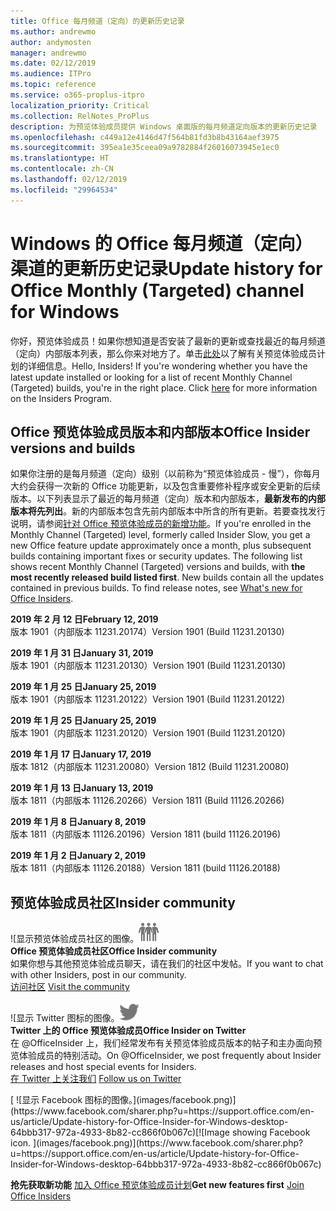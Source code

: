 ```yaml
---
title: Office 每月频道（定向）的更新历史记录
ms.author: andrewmo
author: andymosten
manager: andrewmo
ms.date: 02/12/2019
ms.audience: ITPro
ms.topic: reference
ms.service: o365-proplus-itpro
localization_priority: Critical
ms.collection: RelNotes_ProPlus
description: 为预览体验成员提供 Windows 桌面版的每月频道定向版本的更新历史记录
ms.openlocfilehash: c449a12e4146d47f564b81fd3b8b43164aef3975
ms.sourcegitcommit: 395ea1e35ceea09a9782884f26016073945e1ec0
ms.translationtype: HT
ms.contentlocale: zh-CN
ms.lasthandoff: 02/12/2019
ms.locfileid: "29964534"
---
```

# <a name="update-history-for-office-monthly-targeted-channel-for-windows"></a><span data-ttu-id="65270-103">Windows 的 Office 每月频道（定向）渠道的更新历史记录</span><span class="sxs-lookup"><span data-stu-id="65270-103">Update history for Office Monthly (Targeted) channel for Windows</span></span>

<span data-ttu-id="65270-p101">你好，预览体验成员！如果你想知道是否安装了最新的更新或查找最近的每月频道（定向）内部版本列表，那么你来对地方了。单击[此处](https://insider.office.com/)以了解有关预览体验成员计划的详细信息。</span><span class="sxs-lookup"><span data-stu-id="65270-p101">Hello, Insiders! If you're wondering whether you have the latest update installed or looking for a list of recent Monthly Channel (Targeted) builds, you're in the right place. Click [here](https://insider.office.com/) for more information on the Insiders Program.</span></span>

## <a name="office-insider-versions-and-builds"></a><span data-ttu-id="65270-107">Office 预览体验成员版本和内部版本</span><span class="sxs-lookup"><span data-stu-id="65270-107">Office Insider versions and builds</span></span>

<span data-ttu-id="65270-p102">如果你注册的是每月频道（定向）级别（以前称为“预览体验成员 - 慢”），你每月大约会获得一次新的 Office 功能更新，以及包含重要修补程序或安全更新的后续版本。以下列表显示了最近的每月频道（定向）版本和内部版本，**最新发布的内部版本将先列出**。新的内部版本包含先前内部版本中所含的所有更新。若要查找发行说明，请参阅[针对 Office 预览体验成员的新增功能](https://support.office.com/zh-CN/article/what-s-new-for-office-insiders-c152d1e2-96ff-4ce9-8c14-e74e13847a24)。</span><span class="sxs-lookup"><span data-stu-id="65270-p102">If you're enrolled in the Monthly Channel (Targeted) level, formerly called Insider Slow, you get a new Office feature update approximately once a month, plus subsequent builds containing important fixes or security updates. The following list shows recent Monthly Channel (Targeted) versions and builds, with **the most recently released build listed first**. New builds contain all the updates contained in previous builds. To find release notes, see [What's new for Office Insiders](https://support.office.com/zh-CN/article/what-s-new-for-office-insiders-c152d1e2-96ff-4ce9-8c14-e74e13847a24).</span></span>

<span data-ttu-id="65270-112">**2019 年 2 月 12 日**</span><span class="sxs-lookup"><span data-stu-id="65270-112">**February 12, 2019**</span></span><br/> <span data-ttu-id="65270-113">版本 1901（内部版本 11231.20174）</span><span class="sxs-lookup"><span data-stu-id="65270-113">Version 1901 (Build 11231.20130)</span></span><br/>

<span data-ttu-id="65270-114">**2019 年 1 月 31 日**</span><span class="sxs-lookup"><span data-stu-id="65270-114">**January 31, 2019**</span></span><br/> <span data-ttu-id="65270-115">版本 1901（内部版本 11231.20130）</span><span class="sxs-lookup"><span data-stu-id="65270-115">Version 1901 (Build 11231.20130)</span></span><br/> 

<span data-ttu-id="65270-116">**2019 年 1 月 25 日**</span><span class="sxs-lookup"><span data-stu-id="65270-116">**January 25, 2019**</span></span><br/> <span data-ttu-id="65270-117">版本 1901（内部版本 11231.20122）</span><span class="sxs-lookup"><span data-stu-id="65270-117">Version 1901 (Build 11231.20122)</span></span><br/> 

<span data-ttu-id="65270-118">**2019 年 1 月 25 日**</span><span class="sxs-lookup"><span data-stu-id="65270-118">**January 25, 2019**</span></span><br/> <span data-ttu-id="65270-119">版本 1901（内部版本 11231.20120）</span><span class="sxs-lookup"><span data-stu-id="65270-119">Version 1901 (Build 11231.20120)</span></span><br/> 

<span data-ttu-id="65270-120">**2019 年 1 月 17 日**</span><span class="sxs-lookup"><span data-stu-id="65270-120">**January 17, 2019**</span></span><br/> <span data-ttu-id="65270-121">版本 1812（内部版本 11231.20080）</span><span class="sxs-lookup"><span data-stu-id="65270-121">Version 1812 (Build 11231.20080)</span></span><br/> 

<span data-ttu-id="65270-122">**2019 年 1 月 13 日**</span><span class="sxs-lookup"><span data-stu-id="65270-122">**January 13, 2019**</span></span><br/> <span data-ttu-id="65270-123">版本 1811（内部版本 11126.20266）</span><span class="sxs-lookup"><span data-stu-id="65270-123">Version 1811 (Build 11126.20266)</span></span><br/>

<span data-ttu-id="65270-124">**2019 年 1 月 8 日**</span><span class="sxs-lookup"><span data-stu-id="65270-124">**January 8, 2019**</span></span><br/> <span data-ttu-id="65270-125">版本 1811（内部版本 11126.20196）</span><span class="sxs-lookup"><span data-stu-id="65270-125">Version 1811 (build 11126.20196)</span></span><br/> 

<span data-ttu-id="65270-126">**2019 年 1 月 2 日**</span><span class="sxs-lookup"><span data-stu-id="65270-126">**January 2, 2019**</span></span><br/> <span data-ttu-id="65270-127">版本 1811（内部版本 11126.20188）</span><span class="sxs-lookup"><span data-stu-id="65270-127">Version 1811 (build 11126.20188)</span></span><br/> 


## <a name="insider-community"></a><span data-ttu-id="65270-128">预览体验成员社区</span><span class="sxs-lookup"><span data-stu-id="65270-128">Insider community</span></span>

<span data-ttu-id="65270-129">![显示预览体验成员社区的图像。</span><span class="sxs-lookup"><span data-stu-id="65270-129">![Image showing insider community.</span></span> ](images/insidercommunity.png)<br/>
<span data-ttu-id="65270-130">**Office 预览体验成员社区**</span><span class="sxs-lookup"><span data-stu-id="65270-130">**Office Insider community**</span></span><br/> <span data-ttu-id="65270-131">如果你想与其他预览体验成员聊天，请在我们的社区中发帖。</span><span class="sxs-lookup"><span data-stu-id="65270-131">If you want to chat with other Insiders, post in our community.</span></span><br/><span data-ttu-id="65270-132"> 
[访问社区](https://go.microsoft.com/fwlink/?linkid=843493)</span><span class="sxs-lookup"><span data-stu-id="65270-132"> 
[Visit the community](https://go.microsoft.com/fwlink/?linkid=843493)</span></span><br/> 

<span data-ttu-id="65270-133">![显示 Twitter 图标的图像。</span><span class="sxs-lookup"><span data-stu-id="65270-133">![Image showing twitter icon.</span></span> ](images/twitter.png)<br/>
<span data-ttu-id="65270-134">**Twitter 上的 Office 预览体验成员**</span><span class="sxs-lookup"><span data-stu-id="65270-134">**Office Insider on Twitter**</span></span><br/> <span data-ttu-id="65270-135">在 @OfficeInsider 上，我们经常发布有关预览体验成员版本的帖子和主办面向预览体验成员的特别活动。</span><span class="sxs-lookup"><span data-stu-id="65270-135">On @OfficeInsider, we post frequently about Insider releases and host special events for Insiders.</span></span><br/><span data-ttu-id="65270-136"> 
[在 Twitter 上关注我们](https://go.microsoft.com/fwlink/?linkid=717717)</span><span class="sxs-lookup"><span data-stu-id="65270-136"> 
[Follow us on Twitter](https://go.microsoft.com/fwlink/?linkid=717717)</span></span><br/> 

<span data-ttu-id="65270-137">
  [
  ![显示 Facebook 图标的图像。](images/facebook.png)](https://www.facebook.com/sharer.php?u=https://support.office.com/en-us/article/Update-history-for-Office-Insider-for-Windows-desktop-64bbb317-972a-4933-8b82-cc866f0b067c)</span><span class="sxs-lookup"><span data-stu-id="65270-137">[![Image showing Facebook icon. ](images/facebook.png)](https://www.facebook.com/sharer.php?u=https://support.office.com/en-us/article/Update-history-for-Office-Insider-for-Windows-desktop-64bbb317-972a-4933-8b82-cc866f0b067c)</span></span>       


<span data-ttu-id="65270-138">**抢先获取新功能**
[加入 Office 预览体验成员计划](https://insider.office.com/)</span><span class="sxs-lookup"><span data-stu-id="65270-138">**Get new features first**
[Join Office Insiders](https://insider.office.com/)</span></span>